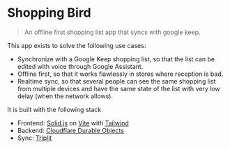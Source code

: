 # Shopping Bird
> An offline first shopping list app that syncs with google keep.

This app exists to solve the following use cases:
- Synchronize with a Google Keep shopping list, so that the list can be edited with voice through Google Assistant.
- Offline first, so that it works flawlessly in stores where reception is bad.
- Realtime sync, so that several people can see the same shopping list from multiple devices and have the same state of the list with very low delay (when the network allows).

It is built with the following stack
- Frontend: [Solid.js](https://www.solidjs.com/) on [Vite](https://vite.dev/) with [Tailwind](https://tailwindcss.com/)
- Backend: [Cloudflare Durable Objects](https://developers.cloudflare.com/durable-objects/)
- Sync: [Triplit](https://www.triplit.dev/)
